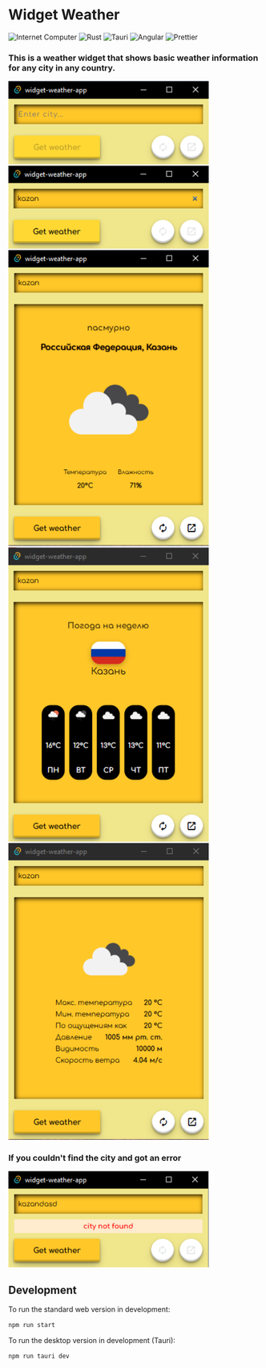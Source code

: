 # Widget Weather

![Internet Computer](https://img.shields.io/badge/Internet%20Computer-ICP-orange?logo=dfinity&logoColor=white)
![Rust](https://img.shields.io/badge/Rust-🦀-orange?logo=rust)
![Tauri](https://img.shields.io/badge/Tauri-Desktop-blue?logo=tauri&logoColor=white)
![Angular](https://img.shields.io/badge/Angular-frontend-red?logo=angular&logoColor=white)
![Prettier](https://img.shields.io/badge/code%20style-prettier-ff69b4.svg)

### This is a weather widget that shows basic weather information for any city in any country.

<img src="src/images/start.png" alt="Start app" width="400" />
<img src="src/images/enter.png" alt="Enter city" width="400" />
<img src="src/images/find.png" alt="Find weather" width="400" />
<img src="src/images/5day.png" alt="5 day weather" width="400" />
<img src="src/images/add-info.png" alt="Additional information" width="400" />

### If you couldn't find the city and got an error

<img src="src/images/error.png" alt="Additional information" width="400" />

## Development

To run the standard web version in development:

```bash
npm run start
```

To run the desktop version in development (Tauri):

```bash
npm run tauri dev
```